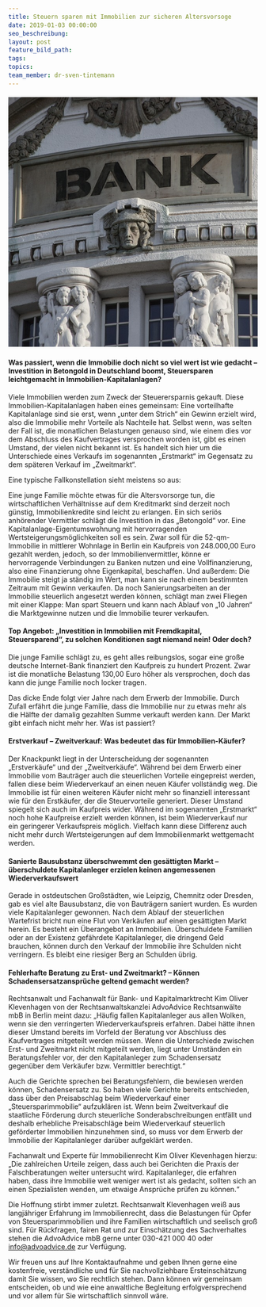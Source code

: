 ```yaml
---
title: Steuern sparen mit Immobilien zur sicheren Altersvorsoge
date: 2019-01-03 00:00:00
seo_beschreibung: 
layout: post
feature_bild_path:
tags:
topics:
team_member: dr-sven-tintemann
---
```


#### ![](/uploads/bank-2907728-640.jpg)

#### Was passiert, wenn die Immobilie doch nicht so viel wert ist wie gedacht – Investition in Betongold in Deutschland boomt, Steuersparen leichtgemacht in Immobilien-Kapitalanlagen?

Viele Immobilien werden zum Zweck der Steuerersparnis gekauft. Diese Immobilien-Kapitalanlagen haben eines gemeinsam: Eine vorteilhafte Kapitalanlage sind sie erst, wenn „unter dem Strich“ ein Gewinn erzielt wird, also die Immobilie mehr Vorteile als Nachteile hat. Selbst wenn, was selten der Fall ist, die monatlichen Belastungen genauso sind, wie einem dies vor dem Abschluss des Kaufvertrages versprochen worden ist, gibt es einen Umstand, der vielen nicht bekannt ist. Es handelt sich hier um die Unterschiede eines Verkaufs im sogenannten „Erstmarkt“ im Gegensatz zu dem sp&auml;teren Verkauf im „Zweitmarkt“.

Eine typische Fallkonstellation sieht meistens so aus:

Eine junge Familie m&ouml;chte etwas f&uuml;r die Altersvorsorge tun, die wirtschaftlichen Verh&auml;ltnisse auf dem Kreditmarkt sind derzeit noch g&uuml;nstig, Immobilienkredite sind leicht zu erlangen. Ein sich seri&ouml;s anh&ouml;render Vermittler schl&auml;gt die Investition in das „Betongold“ vor. Eine Kapitalanlage-Eigentumswohnung mit hervorragenden Wertsteigerungsm&ouml;glichkeiten soll es sein. Zwar soll f&uuml;r die 52-qm-Immobilie in mittlerer Wohnlage in Berlin ein Kaufpreis von 248.000,00 Euro gezahlt werden, jedoch, so der Immobilienvermittler, k&ouml;nne er hervorragende Verbindungen zu Banken nutzen und eine Vollfinanzierung, also eine Finanzierung ohne Eigenkapital, beschaffen. Und au&szlig;erdem: Die Immobilie steigt ja st&auml;ndig im Wert, man kann sie nach einem bestimmten Zeitraum mit Gewinn verkaufen. Da noch Sanierungsarbeiten an der Immobilie steuerlich angesetzt werden k&ouml;nnen, schl&auml;gt man zwei Fliegen mit einer Klappe: Man spart Steuern und kann nach Ablauf von „10 Jahren“ die Marktgewinne nutzen und die Immobilie teurer verkaufen.

#### Top Angebot: „Investition in Immobilien mit Fremdkapital, Steuersparend“, zu solchen Konditionen sagt niemand nein! Oder doch?

Die junge Familie schl&auml;gt zu, es geht alles reibungslos, sogar eine gro&szlig;e deutsche Internet-Bank finanziert den Kaufpreis zu hundert Prozent. Zwar ist die monatliche Belastung 130,00 Euro h&ouml;her als versprochen, doch das kann die junge Familie noch locker tragen.

Das dicke Ende folgt vier Jahre nach dem Erwerb der Immobilie. Durch Zufall erf&auml;hrt die junge Familie, dass die Immobilie nur zu etwas mehr als die H&auml;lfte der damalig gezahlten Summe verkauft werden kann. Der Markt gibt einfach nicht mehr her. Was ist passiert?

#### Erstverkauf – Zweitverkauf: Was bedeutet das f&uuml;r Immobilien-K&auml;ufer?

Der Knackpunkt liegt in der Unterscheidung der sogenannten „Erstverk&auml;ufe“ und der „Zweitverk&auml;ufe“. W&auml;hrend bei dem Erwerb einer Immobilie vom Bautr&auml;ger auch die steuerlichen Vorteile eingepreist werden, fallen diese beim Wiederverkauf an einen neuen K&auml;ufer vollst&auml;ndig weg. Die Immobilie ist f&uuml;r einen weiteren K&auml;ufer nicht mehr so finanziell interessant wie f&uuml;r den Erstk&auml;ufer, der die Steuervorteile generiert. Dieser Umstand spiegelt sich auch im Kaufpreis wider. W&auml;hrend im sogenannten „Erstmarkt“ noch hohe Kaufpreise erzielt werden k&ouml;nnen, ist beim Wiederverkauf nur ein geringerer Verkaufspreis m&ouml;glich. Vielfach kann diese Differenz auch nicht mehr durch Wertsteigerungen auf dem Immobilienmarkt wettgemacht werden.

#### Sanierte Bausubstanz &uuml;berschwemmt den ges&auml;ttigten Markt – &uuml;berschuldete Kapitalanleger erzielen keinen angemessenen Wiederverkaufswert

Gerade in ostdeutschen Gro&szlig;st&auml;dten, wie Leipzig, Chemnitz oder Dresden, gab es viel alte Bausubstanz, die von Bautr&auml;gern saniert wurden. Es wurden viele Kapitalanleger gewonnen. Nach dem Ablauf der steuerlichen Wartefrist bricht nun eine Flut von Verk&auml;ufen auf einen ges&auml;ttigten Markt herein. Es besteht ein &Uuml;berangebot an Immobilien. &Uuml;berschuldete Familien oder an der Existenz gef&auml;hrdete Kapitalanleger, die dringend Geld brauchen, k&ouml;nnen durch den Verkauf der Immobilie ihre Schulden nicht verringern. Es bleibt eine riesiger Berg an Schulden &uuml;brig.

#### Fehlerhafte Beratung zu Erst- und Zweitmarkt? – K&ouml;nnen Schadensersatzanspr&uuml;che geltend gemacht werden?

Rechtsanwalt und Fachanwalt f&uuml;r Bank- und Kapitalmarktrecht Kim Oliver Klevenhagen von der Rechtsanwaltskanzlei AdvoAdvice Rechtsanw&auml;lte mbB in Berlin meint dazu: „H&auml;ufig fallen Kapitalanleger aus allen Wolken, wenn sie den verringerten Wiederverkaufspreis erfahren. Dabei h&auml;tte ihnen dieser Umstand bereits im Vorfeld der Beratung vor Abschluss des Kaufvertrages mitgeteilt werden m&uuml;ssen. Wenn die Unterschiede zwischen Erst- und Zweitmarkt nicht mitgeteilt werden, liegt unter Umst&auml;nden ein Beratungsfehler vor, der den Kapitalanleger zum Schadensersatz gegen&uuml;ber dem Verk&auml;ufer bzw. Vermittler berechtigt.“

Auch die Gerichte sprechen bei Beratungsfehlern, die bewiesen werden k&ouml;nnen, Schadensersatz zu. So haben viele Gerichte bereits entschieden, dass &uuml;ber den Preisabschlag beim Wiederverkauf einer „Steuersparimmobilie“ aufzukl&auml;ren ist. Wenn beim Zweitverkauf die staatliche F&ouml;rderung durch steuerliche Sonderabschreibungen entf&auml;llt und deshalb erhebliche Preisabschl&auml;ge beim Wiederverkauf steuerlich gef&ouml;rderter Immobilien hinzunehmen sind, so muss vor dem Erwerb der Immobilie der Kapitalanleger dar&uuml;ber aufgekl&auml;rt werden.

Fachanwalt und Experte f&uuml;r Immobilienrecht Kim Oliver Klevenhagen hierzu: „Die zahlreichen Urteile zeigen, dass auch bei Gerichten die Praxis der Falschberatungen weiter untersucht wird. Kapitalanleger, die erfahren haben, dass ihre Immobilie weit weniger wert ist als gedacht, sollten sich an einen Spezialisten wenden, um etwaige Anspr&uuml;che pr&uuml;fen zu k&ouml;nnen.“

Die Hoffnung stirbt immer zuletzt. Rechtsanwalt Klevenhagen wei&szlig; aus langj&auml;hriger Erfahrung im Immobilienrecht, dass die Belastungen f&uuml;r Opfer von Steuersparimmobilien und ihre Familien wirtschaftlich und seelisch gro&szlig; sind. F&uuml;r R&uuml;ckfragen, fairen Rat und zur Einsch&auml;tzung des Sachverhaltes stehen die AdvoAdvice mbB gerne unter 030-421 000 40 oder info@advoadvice.de zur Verf&uuml;gung.

Wir freuen uns auf Ihre Kontaktaufnahme und geben Ihnen gerne eine kostenfreie, verst&auml;ndliche und f&uuml;r Sie nachvollziehbare Ersteinsch&auml;tzung damit Sie wissen, wo Sie rechtlich stehen. Dann k&ouml;nnen wir gemeinsam entscheiden, ob und wie eine anwaltliche Begleitung erfolgversprechend und vor allem f&uuml;r Sie wirtschaftlich sinnvoll w&auml;re.